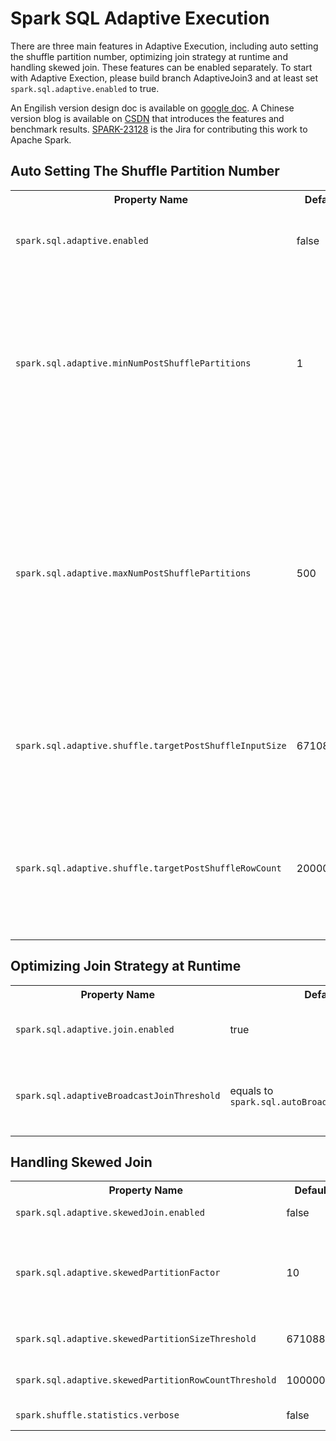 # Spark SQL Adaptive Execution

There are three main features in Adaptive Execution, including auto setting the shuffle partition number, optimizing join strategy at runtime and handling skewed join. These features can be enabled separately. To start with Adaptive Exection, please build branch AdaptiveJoin3 and at least set `spark.sql.adaptive.enabled` to true.

An Engilish version design doc is available on [google doc](https://docs.google.com/document/d/1mpVjvQZRAkD-Ggy6-hcjXtBPiQoVbZGe3dLnAKgtJ4k/edit). A Chinese version blog is available on [CSDN](https://mp.weixin.qq.com/s?__biz=MzA4Mzc0NjkwNA==&mid=2650784030&idx=1&sn=2c61e166b535199ee53e579a5092ff80&chksm=87faa829b08d213f55dab289bf5a12cfe376be0c944e03279a1c93e0f0d2164f1c6a6c7c880a&mpshare=1&scene=1&srcid=0111fEEzMCuhKozD4hsN4EE5&pass_ticket=WwOAQGxxBX9z63UyuFIXnWVm%2FSJhHkYwdsKplVDbaiA66ueqnDOtzgq86NgTgqvt#rd) that introduces the features and benchmark results. [SPARK-23128](https://issues.apache.org/jira/browse/SPARK-23128) is the Jira for contributing this work to Apache Spark.


## Auto Setting The Shuffle Partition Number
<table class="table">
<tr><th>Property Name</th><th>Default</th><th>Meaning</th></tr>
<tr>
  <td><code>spark.sql.adaptive.enabled</code></td>
  <td>false</td>
  <td>
    When true, enable adaptive query execution.
  </td>
</tr>
<tr>
  <td><code>spark.sql.adaptive.minNumPostShufflePartitions</code></td>
  <td>1</td>
  <td>
    The minimum number of post-shuffle partitions used in adaptive execution. This can be used to control the minimum parallelism.
  </td>
</tr>
<tr>
  <td><code>spark.sql.adaptive.maxNumPostShufflePartitions</code></td>
  <td>500</td>
  <td>
    The maximum number of post-shuffle partitions used in adaptive execution. This is also used as the initial shuffle partition number so please set it to an reasonable value.
  </td>
</tr>
<tr>
  <td><code>spark.sql.adaptive.shuffle.targetPostShuffleInputSize</code></td>
  <td>67108864</td>
  <td>
    The target post-shuffle input size in bytes of a task. By default is 64 MB.
  </td>
</tr>
<tr>
  <td><code>spark.sql.adaptive.shuffle.targetPostShuffleRowCount</code></td>
  <td>20000000</td>
  <td>
    The target post-shuffle row count of a task. This only takes effect if row count information is collected.
  </td>
</tr>
</table>

## Optimizing Join Strategy at Runtime
<table class="table">
<tr><th>Property Name</th><th>Default</th><th>Meaning</th></tr>
<tr>
  <td><code>spark.sql.adaptive.join.enabled</code></td>
  <td>true</td>
  <td>
    When true and <code>spark.sql.adaptive.enabled</code> is enabled, a better join strategy is determined at runtime.
  </td>
</tr>
<tr>
  <td><code>spark.sql.adaptiveBroadcastJoinThreshold</code></td>
  <td>equals to <code>spark.sql.autoBroadcastJoinThreshold</code></td>
  <td>
    Configures the maximum size in bytes for a table that will be broadcast to all worker nodes when performing a join in adaptive exeuction mode. If not set, it equals to <code>spark.sql.autoBroadcastJoinThreshold</code>.
  </td>
</tr>
</table>

## Handling Skewed Join
<table class="table">
<tr><th>Property Name</th><th>Default</th><th>Meaning</th></tr>
<tr>
  <td><code>spark.sql.adaptive.skewedJoin.enabled</code></td>
  <td>false</td>
  <td>
    When true and <code>spark.sql.adaptive.enabled</code> is enabled, a skewed join is automatically handled at runtime.
  </td>
</tr>
<tr>
  <td><code>spark.sql.adaptive.skewedPartitionFactor</code></td>
  <td>10</code></td>
  <td>
    A partition is considered as a skewed partition if its size is larger than this factor multiple the median partition size and also larger than <code>spark.sql.adaptive.skewedPartitionSizeThreshold</code>, or if its row count is larger than this factor multiple the median row count and also larger than <code>spark.sql.adaptive.skewedPartitionRowCountThreshold</code>.
  </td>
</tr>
<tr>
  <td><code>spark.sql.adaptive.skewedPartitionSizeThreshold</code></td>
  <td>67108864</td>
  <td>
    Configures the minimum size in bytes for a partition that is considered as a skewed partition in adaptive skewed join.
  </td>
</tr>
<tr>
  <td><code>spark.sql.adaptive.skewedPartitionRowCountThreshold</code></td>
  <td>10000000</td>
  <td>
    Configures the minimum row count for a partition that is considered as a skewed partition in adaptive skewed join.
  </td>
</tr>
<tr>
  <td><code>spark.shuffle.statistics.verbose</code></td>
  <td>false</td>
  <td>
    Collect shuffle statistics in verbose mode, including row counts etc. This is required for handling skewed join.
  </td>
</tr>
</table>
